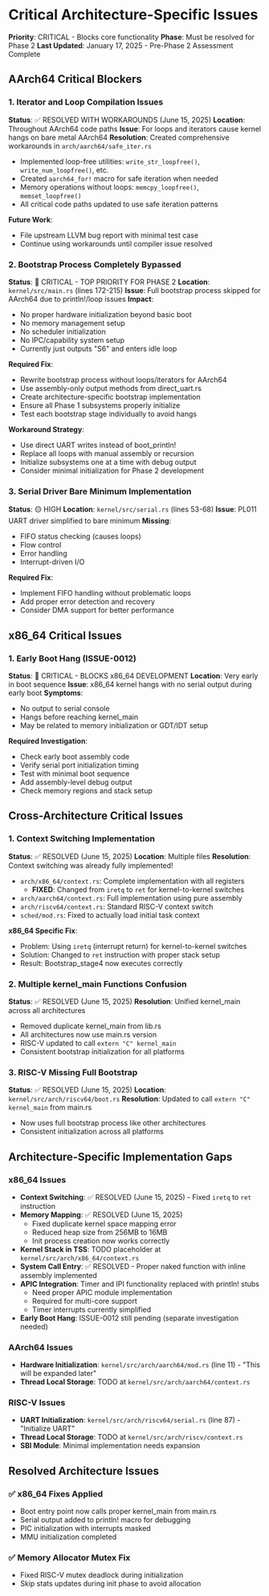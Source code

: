 # Critical Architecture-Specific Issues

**Priority**: CRITICAL - Blocks core functionality
**Phase**: Must be resolved for Phase 2
**Last Updated**: January 17, 2025 - Pre-Phase 2 Assessment Complete

## AArch64 Critical Blockers

### 1. Iterator and Loop Compilation Issues
**Status**: ✅ RESOLVED WITH WORKAROUNDS (June 15, 2025)
**Location**: Throughout AArch64 code paths
**Issue**: For loops and iterators cause kernel hangs on bare metal AArch64
**Resolution**: Created comprehensive workarounds in `arch/aarch64/safe_iter.rs`
- Implemented loop-free utilities: `write_str_loopfree()`, `write_num_loopfree()`, etc.
- Created `aarch64_for!` macro for safe iteration when needed
- Memory operations without loops: `memcpy_loopfree()`, `memset_loopfree()`
- All critical code paths updated to use safe iteration patterns

**Future Work**:
- File upstream LLVM bug report with minimal test case
- Continue using workarounds until compiler issue resolved

### 2. Bootstrap Process Completely Bypassed
**Status**: 🔴 CRITICAL - TOP PRIORITY FOR PHASE 2
**Location**: `kernel/src/main.rs` (lines 172-215)
**Issue**: Full bootstrap process skipped for AArch64 due to println!/loop issues
**Impact**: 
- No proper hardware initialization beyond basic boot
- No memory management setup
- No scheduler initialization
- No IPC/capability system setup
- Currently just outputs "S6" and enters idle loop

**Required Fix**:
- Rewrite bootstrap process without loops/iterators for AArch64
- Use assembly-only output methods from direct_uart.rs
- Create architecture-specific bootstrap implementation
- Ensure all Phase 1 subsystems properly initialize
- Test each bootstrap stage individually to avoid hangs

**Workaround Strategy**:
- Use direct UART writes instead of boot_println!
- Replace all loops with manual assembly or recursion
- Initialize subsystems one at a time with debug output
- Consider minimal initialization for Phase 2 development

### 3. Serial Driver Bare Minimum Implementation
**Status**: 🟡 HIGH
**Location**: `kernel/src/serial.rs` (lines 53-68)
**Issue**: PL011 UART driver simplified to bare minimum
**Missing**:
- FIFO status checking (causes loops)
- Flow control
- Error handling
- Interrupt-driven I/O

**Required Fix**:
- Implement FIFO handling without problematic loops
- Add proper error detection and recovery
- Consider DMA support for better performance

## x86_64 Critical Issues

### 1. Early Boot Hang (ISSUE-0012)
**Status**: 🔴 CRITICAL - BLOCKS x86_64 DEVELOPMENT
**Location**: Very early in boot sequence
**Issue**: x86_64 kernel hangs with no serial output during early boot
**Symptoms**:
- No output to serial console
- Hangs before reaching kernel_main
- May be related to memory initialization or GDT/IDT setup

**Required Investigation**:
- Check early boot assembly code
- Verify serial port initialization timing
- Test with minimal boot sequence
- Add assembly-level debug output
- Check memory regions and stack setup

## Cross-Architecture Critical Issues

### 1. Context Switching Implementation
**Status**: ✅ RESOLVED (June 15, 2025)
**Location**: Multiple files
**Resolution**: Context switching was already fully implemented!
- `arch/x86_64/context.rs`: Complete implementation with all registers
  - **FIXED**: Changed from `iretq` to `ret` for kernel-to-kernel switches
- `arch/aarch64/context.rs`: Full implementation using pure assembly
- `arch/riscv64/context.rs`: Standard RISC-V context switch
- `sched/mod.rs`: Fixed to actually load initial task context

**x86_64 Specific Fix**:
- Problem: Using `iretq` (interrupt return) for kernel-to-kernel switches
- Solution: Changed to `ret` instruction with proper stack setup
- Result: Bootstrap_stage4 now executes correctly

### 2. Multiple kernel_main Functions Confusion
**Status**: ✅ RESOLVED (June 15, 2025)
**Resolution**: Unified kernel_main across all architectures
- Removed duplicate kernel_main from lib.rs
- All architectures now use main.rs version
- RISC-V updated to call `extern "C" kernel_main`
- Consistent bootstrap initialization for all platforms

### 3. RISC-V Missing Full Bootstrap
**Status**: ✅ RESOLVED (June 15, 2025)
**Location**: `kernel/src/arch/riscv64/boot.rs`
**Resolution**: Updated to call `extern "C" kernel_main` from main.rs
- Now uses full bootstrap process like other architectures
- Consistent initialization across all platforms

## Architecture-Specific Implementation Gaps

### x86_64 Issues
- **Context Switching**: ✅ RESOLVED (June 15, 2025) - Fixed `iretq` to `ret` instruction
- **Memory Mapping**: ✅ RESOLVED (June 15, 2025)
  - Fixed duplicate kernel space mapping error
  - Reduced heap size from 256MB to 16MB
  - Init process creation now works correctly
- **Kernel Stack in TSS**: TODO placeholder at `kernel/src/arch/x86_64/context.rs`
- **System Call Entry**: ✅ RESOLVED - Proper naked function with inline assembly implemented
- **APIC Integration**: Timer and IPI functionality replaced with println! stubs
  - Need proper APIC module implementation
  - Required for multi-core support
  - Timer interrupts currently simplified
- **Early Boot Hang**: ISSUE-0012 still pending (separate investigation needed)

### AArch64 Issues
- **Hardware Initialization**: `kernel/src/arch/aarch64/mod.rs` (line 11) - "This will be expanded later"
- **Thread Local Storage**: TODO at `kernel/src/arch/aarch64/context.rs`

### RISC-V Issues  
- **UART Initialization**: `kernel/src/arch/riscv64/serial.rs` (line 87) - "Initialize UART"
- **Thread Local Storage**: TODO at `kernel/src/arch/riscv/context.rs`
- **SBI Module**: Minimal implementation needs expansion

## Resolved Architecture Issues

### ✅ x86_64 Fixes Applied
- Boot entry point now calls proper kernel_main from main.rs
- Serial output added to println! macro for debugging
- PIC initialization with interrupts masked
- MMU initialization completed

### ✅ Memory Allocator Mutex Fix
- Fixed RISC-V mutex deadlock during initialization
- Skip stats updates during init phase to avoid allocation